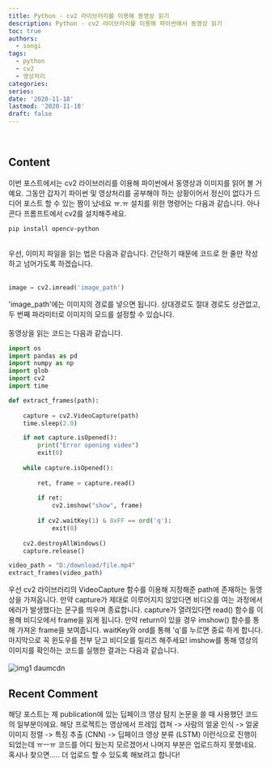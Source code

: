 ```yaml
---
title: Python - cv2 라이브러리를 이용해 동영상 읽기
description: Python - cv2 라이브러리를 이용해 파이썬에서 동영상 읽기
toc: true
authors:
  - songi
tags:
  - python
  - cv2
  - 영상처리
categories:
series: 
date: '2020-11-18'
lastmod: '2020-11-18'
draft: false
---
```

</br>

## Content

이번 포스트에서는 cv2 라이브러리를 이용해 파이썬에서 동영상과 이미지를 읽어 볼 거예요. 그동안 갑자기 파이썬 및 영상처리를 공부해야 하는 상황이어서 정신이 없다가 드디어 포스트 할 수 있는 짬이 났네요 ㅠ.ㅠ 설치를 위한 명령어는 다음과 같습니다. 아나콘다 프롬프트에서 cv2를 설치해주세요.

    pip install opencv-python

</br>
우선, 이미지 파일을 읽는 법은 다음과 같습니다. 간단하기 때문에 코드로 한 줄만 작성하고 넘어가도록 하겠습니다.
</br>
</br>

```python
image = cv2.imread('image_path')
```

'image_path'에는 이미지의 경로를 넣으면 됩니다. 상대경로도 절대 경로도 상관없고, 두 번째 파라미터로 이미지의 모드를  설정할 수 있습니다.
</br>
</br>
동영상을 읽는 코드는 다음과 같습니다. 

```python
import os
import pandas as pd
import numpy as np
import glob
import cv2
import time

def extract_frames(path):
    
    capture = cv2.VideoCapture(path)
    time.sleep(2.0)

    if not capture.isOpened():
        print("Error opening video")
        exit(0)
        
    while capture.isOpened():
        
        ret, frame = capture.read()
    
        if ret:
            cv2.imshow("show", frame)
        
        if cv2.waitKey(1) & 0xFF == ord('q'):
            exit(0)
        
    cv2.destroyAllWindows()
    capture.release()

video_path = "D:/download/file.mp4"
extract_frames(video_path)
```

우선 cv2 라이브러리의 VideoCapture 함수를 이용해 지정해준 path에 존재하는 동영상을 가져옵니다. 만약 capture가 제대로 이루어지지 않았다면 비디오를 여는 과정에서 에러가 발생했다는 문구를 띄우며 종료합니다. capture가 열려있다면 read() 함수를 이용해 비디오에서 frame을 읽게 됩니다. 만약 return이 있을 경우 imshow() 함수를 통해 가져온 frame을 보여줍니다. waitKey와 ord를 통해 'q'를 누르면 중료 하게 합니다. 마지막으로 꼭 윈도우를 전부 닫고 비디오를 릴리즈 해주세요! imshow를 통해 영상의 이미지를 확인하는 코드를 실행한 결과는 다음과 같습니다.
</br>
</br>
![img1 daumcdn](https://user-images.githubusercontent.com/57793091/151487028-7139763d-e443-4d6f-806e-35c2f79e406a.png)

## Recent Comment

해당 포스트는 제 publication에 있는 딥페이크 영상 탐지 논문을 쓸 때 사용했던 코드의 일부분이에요. 해당 프로젝트는 영상에서 프레임 캡쳐 -> 사람의 얼굴 인식 -> 얼굴 이미지 정렬 -> 특징 추출 (CNN) -> 딥페이크 영상 분류 (LSTM) 이런식으로 진행이 되었는데 ㅠㅡㅠ 코드를 어디 뒀는지 모르겠어서 나머지 부분은 업로드하지 못했네요. 혹시나 찾으면..... 더 업로드 할 수 있도록 해보려고 합니다!